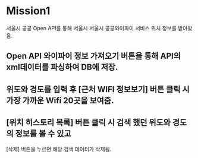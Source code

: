 # Mission1


서울시 공공 Open API를 통해 서울시 서울시 공공와이파이 서비스 위치 정보를 받아왔음.

## Open API 와이파이 정보 가져오기 버튼을 통해 API의 xml데이터를 파싱하여 DB에 저장.

## 위도와 경도를 입력 후 [근처 WIFI 정보보기] 버튼 클릭 시 가장 가까운 Wifi 20곳을 보여줌.

## [위치 히스토리 목록] 버튼 클릭 시 검색 했던 위도와 경도의 정보를 볼 수 있고
  [삭제] 버튼을 누르면 해당 검색 데이터가 삭제됨.
